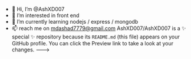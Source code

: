 - 👋 Hi, I’m @AshXD007
- 👀 I’m interested in front end
- 🌱 I’m currently learning nodejs / express / mongodb
- 📫 reach me on mdashad7779@gmail.com
AshXD007/AshXD007 is a ✨ special ✨ repository because its `README.md` (this file) appears on your GitHub profile.
You can click the Preview link to take a look at your changes.
--->
